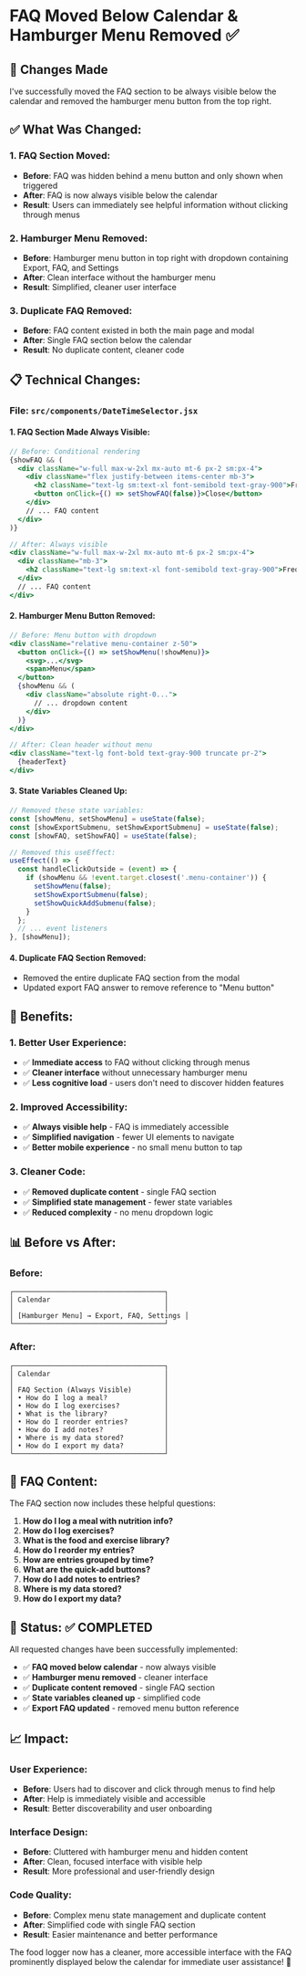 # FAQ Moved Below Calendar & Hamburger Menu Removed ✅

## 🎉 **Changes Made**

I've successfully moved the FAQ section to be always visible below the calendar and removed the hamburger menu button from the top right.

## ✅ **What Was Changed:**

### **1. FAQ Section Moved:**
- **Before**: FAQ was hidden behind a menu button and only shown when triggered
- **After**: FAQ is now always visible below the calendar
- **Result**: Users can immediately see helpful information without clicking through menus

### **2. Hamburger Menu Removed:**
- **Before**: Hamburger menu button in top right with dropdown containing Export, FAQ, and Settings
- **After**: Clean interface without the hamburger menu
- **Result**: Simplified, cleaner user interface

### **3. Duplicate FAQ Removed:**
- **Before**: FAQ content existed in both the main page and modal
- **After**: Single FAQ section below the calendar
- **Result**: No duplicate content, cleaner code

## 📋 **Technical Changes:**

### **File: `src/components/DateTimeSelector.jsx`**

#### **1. FAQ Section Made Always Visible:**
```jsx
// Before: Conditional rendering
{showFAQ && (
  <div className="w-full max-w-2xl mx-auto mt-6 px-2 sm:px-4">
    <div className="flex justify-between items-center mb-3">
      <h2 className="text-lg sm:text-xl font-semibold text-gray-900">Frequent Questions</h2>
      <button onClick={() => setShowFAQ(false)}>Close</button>
    </div>
    // ... FAQ content
  </div>
)}

// After: Always visible
<div className="w-full max-w-2xl mx-auto mt-6 px-2 sm:px-4">
  <div className="mb-3">
    <h2 className="text-lg sm:text-xl font-semibold text-gray-900">Frequent Questions</h2>
  </div>
  // ... FAQ content
</div>
```

#### **2. Hamburger Menu Button Removed:**
```jsx
// Before: Menu button with dropdown
<div className="relative menu-container z-50">
  <button onClick={() => setShowMenu(!showMenu)}>
    <svg>...</svg>
    <span>Menu</span>
  </button>
  {showMenu && (
    <div className="absolute right-0...">
      // ... dropdown content
    </div>
  )}
</div>

// After: Clean header without menu
<div className="text-lg font-bold text-gray-900 truncate pr-2">
  {headerText}
</div>
```

#### **3. State Variables Cleaned Up:**
```jsx
// Removed these state variables:
const [showMenu, setShowMenu] = useState(false);
const [showExportSubmenu, setShowExportSubmenu] = useState(false);
const [showFAQ, setShowFAQ] = useState(false);

// Removed this useEffect:
useEffect(() => {
  const handleClickOutside = (event) => {
    if (showMenu && !event.target.closest('.menu-container')) {
      setShowMenu(false);
      setShowExportSubmenu(false);
      setShowQuickAddSubmenu(false);
    }
  };
  // ... event listeners
}, [showMenu]);
```

#### **4. Duplicate FAQ Section Removed:**
- Removed the entire duplicate FAQ section from the modal
- Updated export FAQ answer to remove reference to "Menu button"

## 🎯 **Benefits:**

### **1. Better User Experience:**
- ✅ **Immediate access** to FAQ without clicking through menus
- ✅ **Cleaner interface** without unnecessary hamburger menu
- ✅ **Less cognitive load** - users don't need to discover hidden features

### **2. Improved Accessibility:**
- ✅ **Always visible help** - FAQ is immediately accessible
- ✅ **Simplified navigation** - fewer UI elements to navigate
- ✅ **Better mobile experience** - no small menu button to tap

### **3. Cleaner Code:**
- ✅ **Removed duplicate content** - single FAQ section
- ✅ **Simplified state management** - fewer state variables
- ✅ **Reduced complexity** - no menu dropdown logic

## 📊 **Before vs After:**

### **Before:**
```
┌─────────────────────────────────────┐
│ Calendar                            │
│                                     │
│ [Hamburger Menu] → Export, FAQ, Settings │
└─────────────────────────────────────┘
```

### **After:**
```
┌─────────────────────────────────────┐
│ Calendar                            │
│                                     │
│ FAQ Section (Always Visible)        │
│ • How do I log a meal?              │
│ • How do I log exercises?           │
│ • What is the library?              │
│ • How do I reorder entries?         │
│ • How do I add notes?               │
│ • Where is my data stored?          │
│ • How do I export my data?          │
└─────────────────────────────────────┘
```

## 🔧 **FAQ Content:**

The FAQ section now includes these helpful questions:
1. **How do I log a meal with nutrition info?**
2. **How do I log exercises?**
3. **What is the food and exercise library?**
4. **How do I reorder my entries?**
5. **How are entries grouped by time?**
6. **What are the quick-add buttons?**
7. **How do I add notes to entries?**
8. **Where is my data stored?**
9. **How do I export my data?**

## 🚀 **Status: ✅ COMPLETED**

All requested changes have been successfully implemented:
- ✅ **FAQ moved below calendar** - now always visible
- ✅ **Hamburger menu removed** - cleaner interface
- ✅ **Duplicate content removed** - single FAQ section
- ✅ **State variables cleaned up** - simplified code
- ✅ **Export FAQ updated** - removed menu button reference

## 📈 **Impact:**

### **User Experience:**
- **Before**: Users had to discover and click through menus to find help
- **After**: Help is immediately visible and accessible
- **Result**: Better discoverability and user onboarding

### **Interface Design:**
- **Before**: Cluttered with hamburger menu and hidden content
- **After**: Clean, focused interface with visible help
- **Result**: More professional and user-friendly design

### **Code Quality:**
- **Before**: Complex menu state management and duplicate content
- **After**: Simplified code with single FAQ section
- **Result**: Easier maintenance and better performance

The food logger now has a cleaner, more accessible interface with the FAQ prominently displayed below the calendar for immediate user assistance! 🎉








